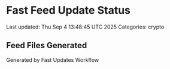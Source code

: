 # Fast Feed Update Status
Last updated: Thu Sep  4 13:48:45 UTC 2025
Categories: crypto

## Feed Files Generated

Generated by Fast Updates Workflow
